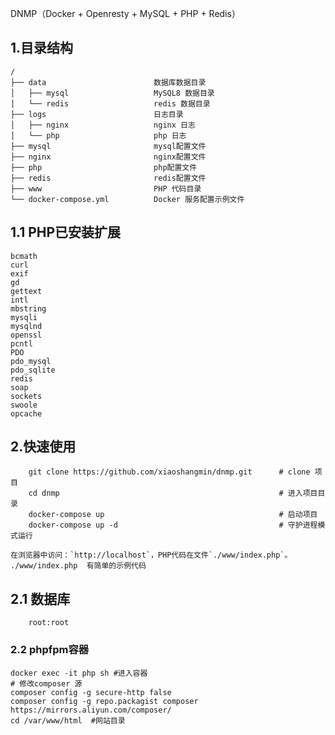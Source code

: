 DNMP（Docker + Openresty + MySQL + PHP + Redis）

## 1.目录结构

```
/
├── data                        数据库数据目录
│   ├── mysql                   MySQL8 数据目录
│   └── redis                   redis 数据目录
├── logs                        日志目录
│   ├── nginx                   nginx 日志
│   └── php                     php 日志
├── mysql                       mysql配置文件
├── nginx                       nginx配置文件
├── php                         php配置文件
├── redis                       redis配置文件
├── www                         PHP 代码目录
└── docker-compose.yml          Docker 服务配置示例文件
```

## 1.1 PHP已安装扩展
```
bcmath
curl  
exif  
gd
gettext  
intl 
mbstring
mysqli
mysqlnd
openssl
pcntl
PDO
pdo_mysql
pdo_sqlite  
redis 
soap
sockets
swoole
opcache
```

## 2.快速使用
```
    git clone https://github.com/xiaoshangmin/dnmp.git      # clone 项目
    cd dnmp                                                 # 进入项目目录
    docker-compose up                                       # 启动项目
    docker-compose up -d                                    # 守护进程模式运行
```
    在浏览器中访问：`http://localhost`，PHP代码在文件`./www/index.php`。
    ./www/index.php  有简单的示例代码

## 2.1 数据库
```
    root:root
```

### 2.2 phpfpm容器
    docker exec -it php sh #进入容器
    # 修改composer 源
    composer config -g secure-http false 
    composer config -g repo.packagist composer https://mirrors.aliyun.com/composer/ 
    cd /var/www/html  #网站目录
    